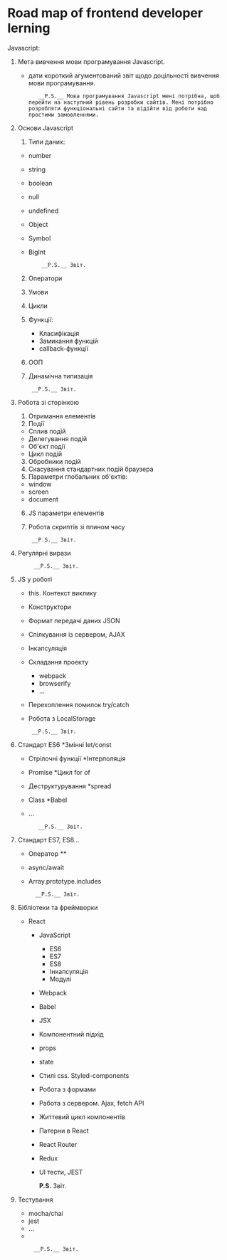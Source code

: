 # Road map of frontend developer lerning

Javascript:

1. Мета вивчення мови програмування Javascript.
   * дати короткий агументований звіт щодо доцільності вивчення мови програмування.

            __P.S.__ Мова програмування Javascript мені потрібна, щоб перейти на наступний рівень розробки сайтів. Мені потрібно розробляти функціональні сайти та відійти від роботи над простими замовленнями.

2. Основи Javascript

   1. Типи даних:

    * number
    * string
    * boolean
    * null
    * undefined
    * Object
    * Symbol
    * BigInt
  
              __P.S.__ Звіт.

   2. Оператори
   3. Умови
   4. Цикли
   5. Функції:
      * Класифікація
      * Замикання функцій
      * callback-функції
   6. ООП
   7. Динамічна типизація

           __P.S.__ Звіт.

3. Робота зі сторінкою
    1. Отримання елементів
    2. Події

      * Сплив подій
      * Делегування подій
      * Об'єкт події
      * Цикл подій

    3. Обробники подій
    4. Скасування стандартних подій браузера  
    5. Параметри глобальних об'єктів:

      * window
      * screen
      * document
    6. JS параметри елементів
    7. Робота скриптів зі плином часу

            __P.S.__ Звіт.

4. Регулярні вирази

            __P.S.__ Звіт.

5. JS у роботі

     * this. Контекст виклику
     * Конструктори
     * Формат передачі даних JSON
     * Спілкування із сервером, AJAX
     * Інкапсуляція
     * Складання проекту
        * webpack
        * browserify
        * ...
     * Перехоплення помилок try/catch
     * Робота з LocalStorage

            __P.S.__ Звіт.

6. Стандарт ES6
    *Змінні let/const
    * Стрілочні функції
    *Інтерполяція
    * Promise
    *Цикл for of
    * Деструктурування
    *spread
    * Class
    *Babel
    * ...

             __P.S.__ Звіт.

7. Стандарт ES7, ES8...
    * Оператор **
    * async/await
    * Array.prototype.includes

            __P.S.__ Звіт.

8. Бібліотеки та фреймворки
     * React
       * JavaScript
         * ES6
         * ES7
         * ES8
         * Інкапсуляція
         * Модулі
        * Webpack
        * Babel
        * JSX
        * Компонентний підхід
        * props
        * state
        * Стилі css. Styled-components
        * Робота з формами
        * Работа з сервером. Ajax, fetch API
        * Життевий цикл компонентів
        * Патерни в React
        * React Router
        * Redux
        * UI тести, JEST

            __P.S.__ Звіт.

9. Тестування
    * mocha/chai
    * jest
    * ...
    *

            __P.S.__ Звіт.
